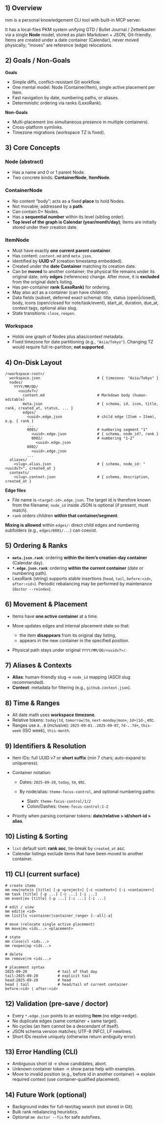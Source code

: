 ## 1) Overview

mm is a personal knowledgement CLI tool with built-in MCP server.

It has a local-files PKM system unifying GTD / Bullet Journal / Zettelkasten via a single **Node**
model, stored as plain Markdown + JSON, Git-friendly. Items are created under a date container
(Calendar), never moved physically; “moves” are reference (edge) relocations.

## 2) Goals / Non-Goals

**Goals**

- Simple diffs, conflict-resistant Git workflow.
- One mental model: Node (Container/Item), single active placement per Item.
- Fast navigation by date, numbering paths, or aliases.
- Deterministic ordering via ranks (LexoRank).

**Non-Goals**

- Multi-placement (no simultaneous presence in multiple containers).
- Cross-platform symlinks.
- Timezone migrations (workspace TZ is fixed).

## 3) Core Concepts

### Node (abstract)

- Has a name and 0 or 1 parent Node.
- Two concrete kinds: **ContainerNode**, **ItemNode**.

### ContainerNode

- No content “body”; acts as a fixed **place** to hold Nodes.
- Not movable; addressed by a **path**.
- Can contain 0+ Nodes.
- Has a **sequential number** within its level (sibling order).
- **Top level of the graph is Calendar (year/month/day)**; Items are initially stored under their
  creation date.

### ItemNode

- Must have exactly **one current parent container**.
- Has content: `content.md` and `meta.json`.
- Identified by **UUID v7** (creation timestamp embedded).
- Created under the **date Container** matching its creation date.
- Can be **moved** to another container; the physical file remains under its original date; only
  **edges** (references) change. After move, it is **excluded** from the original date’s listing.
- Has per-container **rank (LexoRank)** for ordering.
- May also act as a container (can have children).
- Data fields (subset, deferred exact schema): title, status (open|closed), body, icons (open/closed
  for note/task/event), start\_at, duration, due\_at, context tags, optional alias slug.
- State transitions: `close`, `reopen`.

### Workspace

- Holds one graph of Nodes plus alias/context metadata.
- Fixed timezone for date partitioning (e.g., `"Asia/Tokyo"`). Changing TZ would require full
  re-partition; **not supported**.

## 4) On-Disk Layout

```
/<workspace-root>/
  workspace.json                          # { timezone: "Asia/Tokyo" }
  nodes/
    YYYY/MM/DD/
      <uuidv7>/
        content.md                        # Markdown body (human-editable)
        meta.json                         # { schema, id, icon, title, rank, created_at, status, ... }
        edges/
          <uuid>.edge.json                # child edge (Item → Item), e.g. { rank }
          ...
          0001/                           # numbering segment "1"
            <uuid>.edge.json              # { schema, node_id?, rank }
            0002/                         # numbering "1-2"
              <uuid>.edge.json
          0002/
            <uuid>.edge.json
          ...
  aliases/
    <slug>.alias.json                     # { schema, node_id: "<uuidv7>", created_at }
  contexts/
    <slug>.context.json                   # { schema, description, created_at }
```

**Edge files**

- File name is `<target-id>.edge.json`. The target id is therefore known from the filename;
  `node_id` inside JSON is optional (if present, must match).
- `rank` orders children **within that container/segment**.

**Mixing is allowed** within `edges/`: direct child edges and numbering subfolders (e.g.,
`edges/0001/...`) can coexist.

## 5) Ordering & Ranks

- **`meta.json.rank`**: ordering **within the item’s creation-day container** (Calendar day).
- **`*.edge.json.rank`**: ordering **within the current container** (date or numbering path).
- LexoRank (string) supports stable insertions (`head`, `tail`, `before:<id>`, `after:<id>`).
  Periodic rebalancing may be performed by maintenance (`doctor --reindex`).

## 6) Movement & Placement

- Items have **one active container** at a time.
- Move updates edges and internal placement state so that:

  - the item **disappears** from its original day listing,
  - appears in the new container in the specified position.
- Physical path stays under original `YYYY/MM/DD/<uuidv7>/`.

## 7) Aliases & Contexts

- **Alias**: human-friendly slug → `node_id` mapping (ASCII slug recommended).
- **Context**: metadata for filtering (e.g., `github.context.json`).

## 8) Time & Ranges

- All date math uses **workspace timezone**.
- Relative tokens: `today|td`, `tomorrow|tm`, `next-monday|mon+`, `1d+|1d-`, etc.
- Ranges use `A..B` (inclusive): `2025-09-01..2025-09-07`, `7d-..7d+`, `this-week` (ISO week),
  `this-month`.

## 9) Identifiers & Resolution

- Item IDs: full UUID v7 or **short suffix** (min 7 chars; auto-expand to uniqueness).
- Container notation:

  - Dates: `2025-09-20`, `today`, `tm`, etc.
  - By node/alias: `theme-focus-control`, and optional numbering paths:

    - Slash: `theme-focus-control/1/2`
    - Colon/Dashes: `theme-focus-control:1-2`
- Priority when parsing container tokens: **date/relative > id/short-id > alias**.

## 10) Listing & Sorting

- `list` default sort: **rank asc**, tie-break by `created_at` asc.
- Calendar listings exclude items that have been moved to another container.

## 11) CLI (current surface)

```
# create items
mm new|note|n [title] [-p <project>] [-c <context>] [-i <container>]
mm task [title] [-p ...] [-c ...] [-i ...]
mm event|ev [title] [-p ...] [-c ...] [-i ...]

# edit / view
mm edit|e <id>
mm list|ls <container|container_range> [--all|-a]

# move (relocate single active placement)
mm move|mv <ids...> <placement>

# state
mm close|cl <ids...>
mm reopen|op <ids...>

# delete
mm remove|rm <ids...>

# placement syntax
2025-09-20              # tail of that day
tail:2025-09-20         # explicit tail
head:2025-09-20         # head
head | tail             # head/tail of current container
before:<id> | after:<id>
```

## 12) Validation (pre-save / doctor)

- Every `*.edge.json` points to an existing **Item** (no edge→edge).
- No duplicate edges (same container + same target).
- No cycles (an Item cannot be a descendant of itself).
- JSON schema version matches; UTF-8 (NFC), LF newlines.
- Short IDs resolve uniquely (otherwise return ambiguity error).

## 13) Error Handling (CLI)

- Ambiguous short id → show candidates, abort.
- Unknown container token → show parse help with examples.
- Move to invalid position (e.g., before id in another container) → explain required context (use
  container-qualified placement).

## 14) Future Work (optional)

- Background index for full-text/tag search (not stored in Git).
- Bulk rank rebalancing heuristics.
- Optional `mm doctor --fix` for safe autofixes.
